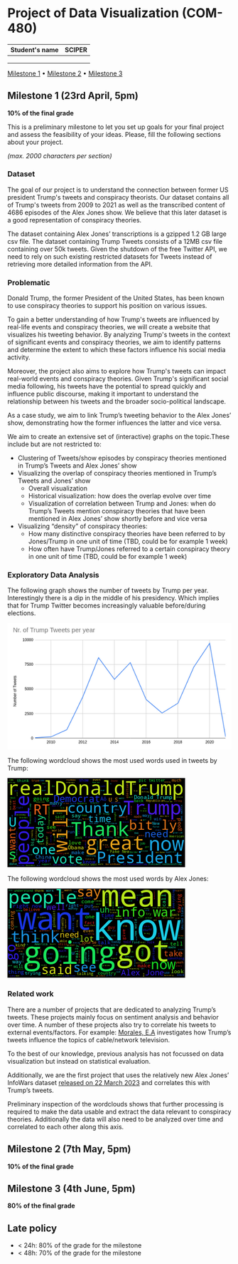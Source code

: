 # Project of Data Visualization (COM-480)

| Student's name | SCIPER |
| -------------- | ------ |
| | |
| | |
| | |

[Milestone 1](#milestone-1) • [Milestone 2](#milestone-2) • [Milestone 3](#milestone-3)

## Milestone 1 (23rd April, 5pm)

**10% of the final grade**

This is a preliminary milestone to let you set up goals for your final project and assess the feasibility of your ideas.
Please, fill the following sections about your project.

*(max. 2000 characters per section)*

### Dataset

The goal of our project is to understand the connection between former US president Trump's tweets and conspiracy theorists. Our dataset contains all of Trump's tweets from 2009 to 2021 as well as the transcribed content of 4686 episodes of the Alex Jones show. We believe that this later dataset is a good representation of conspiracy theories.

The dataset containing Alex Jones’ transcriptions is a gzipped 1.2 GB large csv file.
The dataset containing Trump Tweets consists of a 12MB csv file containing over 50k tweets. Given the shutdown of the free Twitter API, we need to rely on such existing restricted datasets for Tweets instead of retrieving more detailed information from the API.

### Problematic

Donald Trump, the former President of the United States, has been known to use conspiracy theories to support his position on various issues.

To gain a better understanding of how Trump's tweets are influenced by real-life events and conspiracy theories, we will create a website that visualizes his tweeting behavior. By analyzing Trump's tweets in the context of significant events and conspiracy theories, we aim to identify patterns and determine the extent to which these factors influence his social media activity.

Moreover, the project also aims to explore how Trump's tweets can impact real-world events and conspiracy theories. Given Trump's significant social media following, his tweets have the potential to spread quickly and influence public discourse, making it important to understand the relationship between his tweets and the broader socio-political landscape.

As a case study, we aim to link Trump’s tweeting behavior to the Alex Jones’ show, demonstrating how the former influences the latter and vice versa.

We aim to create an extensive set of (interactive) graphs on the topic.These include but are not restricted to: 

* Clustering of Tweets/show episodes by conspiracy theories mentioned in Trump’s Tweets and Alex Jones’ show
* Visualizing the overlap of conspiracy theories mentioned in Trump’s Tweets and Jones’ show
    * Overall visualization
    * Historical visualization: how does the overlap evolve over time
    * Visualization of correlation between Trump and Jones: when do Trump’s Tweets mention conspiracy theories that have been mentioned in Alex Jones’ show shortly before and vice versa
* Visualizing “density” of conspiracy theories:
    * How many distinctive conspiracy theories have been referred to by Jones/Trump in one unit of time (TBD, could be for example 1 week)
    * How often have Trump/Jones referred to a certain conspiracy theory in one unit of time (TBD, could be for example 1 week)


### Exploratory Data Analysis

The following graph shows the number of tweets by Trump per year. Interestingly there is a dip in the middle of his presidency. Which implies that for Trump Twitter becomes increasingly valuable before/during elections.

![Trump Tweets Years](img/trump_tweets_years.png)

The following wordcloud shows the most used words used in tweets by Trump:

![Trump Tweets](img/trump_tweets.png)

The following wordcloud shows the most used words by Alex Jones:

![Infowars](img/infowars.png)

### Related work

There are a number of projects that are dedicated to analyzing Trump’s tweets. These projects mainly focus on sentiment analysis and behavior over time. A number of these projects also try to correlate his tweets to external events/factors. For example: [Morales, E.A](https://journals.sagepub.com/doi/full/10.1177/19312431211028610) investigates how Trump’s tweets influence the topics of cable/network television. 

To the best of our knowledge, previous analysis has not focussed on data visualization but instead on statistical evaluation.

Additionally, we are the first project that uses the relatively new Alex Jones’ InfoWars dataset [released on 22 March 2023](https://www.reddit.com/r/datasets/comments/11yyoth/4682_episodes_of_the_alex_jones_show_15875_hours/) and correlates this with Trump’s tweets.

Preliminary inspection of the wordclouds shows that further processing is required to make the data usable and extract the data relevant to conspiracy theories. Additionally the data will also need to be analyzed over time and correlated to each other along this axis.

## Milestone 2 (7th May, 5pm)

**10% of the final grade**


## Milestone 3 (4th June, 5pm)

**80% of the final grade**


## Late policy

- < 24h: 80% of the grade for the milestone
- < 48h: 70% of the grade for the milestone

